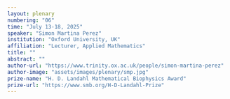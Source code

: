 ```yaml
---
layout: plenary
numbering: "06"
time: "July 13-18, 2025"
speaker: "Simon Martina Perez"
institution: "Oxford University, UK"
affiliation: "Lecturer, Applied Mathematics"
title: ""
abstract: ""
author-url: "https://www.trinity.ox.ac.uk/people/simon-martina-perez"
author-image: "assets/images/plenary/smp.jpg"
prize-name: "H. D. Landahl Mathematical Biophysics Award"
prize-url: "https://www.smb.org/H-D-Landahl-Prize"
---
```

